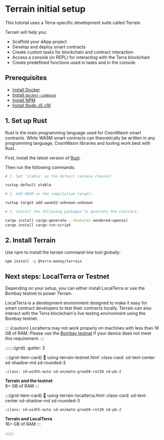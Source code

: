 # Terrain initial setup

This tutorial uses a Terra-specific development suite called Terrain.

Terrain will help you:

* Scaffold your dApp project
* Develop and deploy smart contracts
* Create custom tasks for blockchain and contract interaction
* Access a console (or REPL) for interacting with the Terra blockchain
* Create predefined functions used in tasks and in the console

## Prerequisites

- [Install Docker](https://www.docker.com/)
- [Install `docker-compose`](https://github.com/docker/compose)
- [Install NPM](https://www.npmjs.com/)
- [Install Node JS v16](https://nodejs.org/download/release/latest-v16.x/)

## 1. Set up Rust

Rust is the main programming language used for CosmWasm smart contracts. While WASM smart contracts can theoretically be written in any programming language, CosmWasm libraries and tooling work best with Rust.

First, install the latest version of [Rust](https://www.rust-lang.org/tools/install).  

Then run the following commands:

```sh
# 1. Set 'stable' as the default release channel:

rustup default stable

# 2. Add WASM as the compilation target:

rustup target add wasm32-unknown-unknown

# 3. Install the following packages to generate the contract:

cargo install cargo-generate --features vendored-openssl
cargo install cargo-run-script
```

## 2. Install Terrain

Use npm to install the terrain command-line tool globally:

```sh
npm install -g @terra-money/terrain
```

 
## Next steps: LocalTerra or Testnet

Depending on your setup, you can either install LocalTerra or use the Bombay testnet to power Terrain. 

LocalTerra is a development environment designed to make it easy for smart contract developers to test their contracts locally. Terrain can also interact with the Terra blockchain's live testing environment using the Bombay testnet. 

::: {caution}
Localterra may not work properly on machines with less than 16 GB of RAM. Please use the [Bombay testnet](using-terrain-testnet.md) if your device does not meet this requirement.
:::

:::::::{grid}
:gutter: 3

:::{grid-item-card}
:link: using-terrain-testnet.html
:class-card: sd-text-center sd-shadow-md sd-rounded-3
```{image} /img/icon_node.svg
:class: sd-width-auto sd-animate-grow50-rot20 sd-pb-2
```
**Terrain and the testnet**  
8+ GB of RAM
:::

:::{grid-item-card}
:link: using-terrain-localterra.html
:class-card: sd-text-center sd-shadow-md sd-rounded-3
```{image} /img/LocalTerra.svg
:class: sd-width-auto sd-animate-grow50-rot20 sd-pb-2
```
**Terrain and LocalTerra**  
16+ GB of RAM
:::


:::::::
